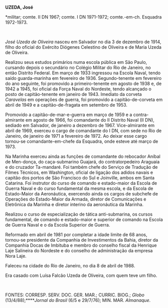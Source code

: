 **UZEDA, José**

\*militar; comte. II DN 1967; comte. I DN 1971-1972; comte.-em-ch.
Esquadra 1972-1973.

 

*José Uzeda de Oliveira* nasceu em Salvador no dia 3 de dezembro de
1914, filho do oficial do Exército Diógenes Celestino de Oliveira e de
Maria Uzeda de Oliveira.

Realizou seus estudos primários numa escola pública em São Paulo,
cursando depois o secundário no Colégio Militar do Rio de Janeiro, no
então Distrito Federal. Em março de 1933 ingressou na Escola Naval,
tendo saído guarda-marinha em fevereiro de 1936. Segundo-tenente em
fevereiro do ano seguinte, foi promovido a primeiro-tenente em agosto de
1938 e, de 1942 a 1945, foi oficial da Força Naval do Nordeste, tendo
alcançado o posto de capitão-tenente em janeiro de 1943. Imediato da
corveta *Caravelas* em operações de guerra, foi promovido a
capitão-de-corveta em abril de 1949 e a capitão-de-fragata em setembro
de 1953.

Promovido a capitão-de-mar-e-guerra em março de 1959 e a
contra-almirante em agosto de 1966, foi comandante do II Distrito Naval
(II DN), sediado em Salvador, de janeiro a dezembro de 1967.
Vice-almirante em abril de 1969, exerceu o cargo de comandante do I DN,
com sede no Rio de Janeiro, de janeiro de 1971 a fevereiro de 1972. Ao
deixar esse cargo tornou-se comandante-em-chefe da Esquadra, onde esteve
até março de 1973.

Na Marinha exerceu ainda as funções de comandante do rebocador Aníbal de
Men-donça, do caça-submarino Guajará, do contratorpedeiro Araguaia e do
cruzador Ta-mandaré. Foi também chefe do Serviço de Tradução de Filmes
Técnicos, em Washington, oficial de ligação dos adidos navais e capitão
dos portos de São Francisco do Sul e Joinville, ambos em Santa Catarina.
Foi instrutor do curso de comando e estado-maior da Escola de Guerra
Naval e do curso fundamental da mesma escola, e da Escola de
Estado-Maior da Aeronáutica, exercendo ainda os cargos de subchefe de
Operações do Estado-Maior da Armada, diretor de Comunicações e
Eletrônica da Marinha e diretor interino da aeronáutica da Marinha.

Realizou o curso de especialização de tática anti-submarina, os cursos
fundamental, de comando e estado-maior e superior de comando na Escola
de Guerra Naval e o da Escola Superior de Guerra.

Reformado em abril de 1981 por completar a idade limite de 68 anos,
tornou-se presidente da Companhia de Investimentos da Bahia, diretor da
Companhia Docas de Imbituba e membro do conselho fiscal da Henrique Laje
Salineira do Nordeste e do conselho de administração da empresa Nora
Laje.

Faleceu na cidade do Rio de Janeiro, no dia 8 de abril de 1988.

Era casado com Luísa Falcão Uzeda de Oliveira, com quem teve um filho.

 

FONTES: CORRESP. SERV. DOC. GER. MAR.; CURRIC. BIOG.; *Globo*
(13/4/88);*****Jornal do Brasil* (6/5 e 29/7/76); MIN. MAR. *Almanaque*.

 
